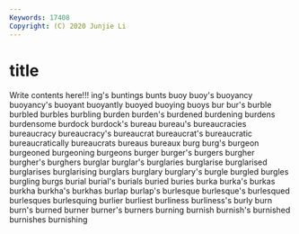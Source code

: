 ```yaml
---
Keywords: 17408
Copyright: (C) 2020 Junjie Li
---
```


# title

Write contents here!!!
ing's 
buntings 
bunts 
buoy 
buoy's 
buoyancy 
buoyancy's 
buoyant
buoyantly 
buoyed 
buoying 
buoys 
bur 
bur's 
burble 
burbled 
burbles 
burbling
burden 
burden's 
burdened 
burdening 
burdens 
burdensome 
burdock 
burdock's 
bureau 
bureau's
bureaucracies 
bureaucracy 
bureaucracy's 
bureaucrat 
bureaucrat's 
bureaucratic 
bureaucratically 
bureaucrats 
bureaus 
bureaux
burg 
burg's 
burgeon 
burgeoned 
burgeoning 
burgeons 
burger 
burger's 
burgers 
burgher
burgher's 
burghers 
burglar 
burglar's 
burglaries 
burglarise 
burglarised 
burglarises 
burglarising 
burglars
burglary 
burglary's 
burgle 
burgled 
burgles 
burgling 
burgs 
burial 
burial's 
burials
buried 
buries 
burka 
burka's 
burkas 
burkha 
burkha's 
burkhas 
burlap 
burlap's
burlesque 
burlesque's 
burlesqued 
burlesques 
burlesquing 
burlier 
burliest 
burliness 
burliness's 
burly
burn 
burn's 
burned 
burner 
burner's 
burners 
burning 
burnish 
burnish's 
burnished
burnishes 
burnishing 
